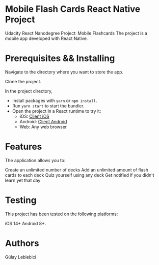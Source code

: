 # Mobile Flash Cards React Native Project

Udacity React Nanodegree Project: Mobile Flashcards
The project is a mobile app developed with React Native.
# Prerequisites && Installing

Navigate to the directory where you want to store the app.

Clone the project.

In the project directory,

- Install packages with `yarn` or `npm install`.
- Run `yarn start` to start the bundler.
- Open the project in a React runtime to try it:
  - iOS: [Client iOS](https://itunes.apple.com/app/apple-store/id982107779)
  - Android: [Client Android](https://play.google.com/store/apps/details?id=host.exp.exponent&referrer=blankexample)
  - Web: Any web browser

# Features
The application allows you to:

Create an unlimited number of decks
Add an unlimited amount of flash cards to each deck
Quiz yourself using any deck
Get notified if you didn't learn yet that day

# Testing
This project has been tested on the following platforms:

iOS 14+
Android 8+.

# Authors
Gülay Leblebici